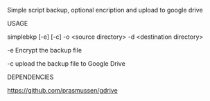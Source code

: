 Simple script backup, optional encription and upload to google drive


USAGE

simplebkp [-e] [-c] -o \<source directory\> -d \<destination directory\>

  -e Encrypt the backup file
  
  -c upload the backup file to Google Drive


DEPENDENCIES

https://github.com/prasmussen/gdrive
